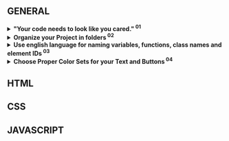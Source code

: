## GENERAL

<details>

<summary><strong>"Your code needs to look like you cared."<sup> 01</sup></strong></summary>
  <p>The description says it all.</p>

</details>

<details>

<summary><strong>Organize your Project in folders<sup> 02</sup></strong></summary>
  <p>Example:</p>
  <ul style="list-style:none; font-weight:bold;">
  <li>/</li>
  <li>/css<span style="font-weight:normal;padding-left:40px;">Place your CSS files here</span>
  </li>
  <li>/img<span style="font-weight:normal;padding-left:40px;">Place your Image files here</span>
  </li>
  <li>/js <span style="font-weight:normal;padding-left:40px;">Place your JavaScript files here</span>
  </li>
  </ul>
  <p>Example #2:</p>
  <ul style="list-style:none; font-weight:bold;">
  <li>/</li>
  <li>/style<span style="font-weight:normal;padding-left:40px;">Place your CSS files here</span>
  </li>
  <li>/images<span style="font-weight:normal;padding-left:40px;">Place your Image files here</span>
  </li>
  <li>/scripts <span style="font-weight:normal;padding-left:40px;">Place your JavaScript files here</span>
  </li>
  </ul>

</details>

<details>

<summary><strong>Use english language for naming variables, functions, class names and element IDs<sup> 03</sup></strong></summary>
  <p>Avoid Greek or Greeklish.</p>

</details>

<details>

<summary><strong>Choose Proper Color Sets for your Text and Buttons<sup> 04</sup></strong></summary>
  <p>Contrast and color use are vital to accessibility. Users, including users with visual disabilities, must be able to perceive content on the page.</p>
  <p><strong>Always check your color sets with one of the available Contrast Checking services:</strong></p>
  <ul>
  <li><a href="https://webaim.org/resources/contrastchecker/"><strong>Color Contrast Checker</strong> by WebAIM.org</a></li>
  <li><a href="https://contrastchecker.com/"><strong>Contrast Checker</strong> by Acart Communications</a></li>
  <li><a href="http://accessible-colors.com/"><strong>Accessible Colors</strong></a></li>
  </ul>
  <p>Bad Example:</p>
  <img src="./img/contrast-check-fail.jpg" alt="" >

</details>



## HTML

## CSS

## JAVASCRIPT
